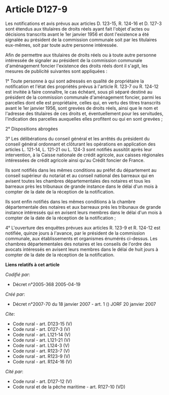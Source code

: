 # Article D127-9

Les notifications et avis prévus aux articles D. 123-15, R. 124-16 et D. 127-3 sont étendus aux titulaires de droits réels
ayant fait l'objet d'actes ou décisions transcrits avant le 1er janvier 1956 et dont l'existence a été signalée au président
de la commission communale soit par les titulaires eux-mêmes, soit par toute autre personne intéressée. 

Afin de permettre aux titulaires de droits réels ou à toute autre personne intéressée de signaler au président de la
commission communale d'aménagement foncier l'existence des droits réels dont il s'agit, les mesures de publicité suivantes
sont appliquées : 

1° Toute personne à qui sont adressés en qualité de propriétaire la notification et l'état des propriétés prévus à l'article
R. 123-7 ou R. 124-12 est invitée à faire connaître, le cas échéant, sous pli séparé destiné au président de la commission
communale d'aménagement foncier, parmi les parcelles dont elle est propriétaire, celles qui, en vertu des titres transcrits
avant le 1er janvier 1956, sont grevées de droits réels, ainsi que le nom et l'adresse des titulaires de ces droits et,
éventuellement pour les servitudes, l'indication des parcelles auxquelles elles profitent ou qui en sont grevées ; 

2° Dispositions abrogées 

3° Les délibérations du conseil général et les arrêtés du président du conseil général ordonnant et clôturant les opérations
en application des articles L. 121-14, L. 121-21 ou L. 124-3 sont notifiés aussitôt après leur intervention, à la Caisse
nationale de crédit agricole, aux caisses régionales intéressées de crédit agricole ainsi qu'au Crédit foncier de France. 

Ils sont notifiés dans les mêmes conditions au préfet du département au conseil supérieur du notariat et au conseil national
des barreaux qui en avisent toutes les chambres départementales des notaires et tous les barreaux près les tribunaux de
grande instance dans le délai d'un mois à compter de la date de la réception de la notification. 

Ils sont enfin notifiés dans les mêmes conditions à la chambre départementale des notaires et aux barreaux près les tribunaux
de grande instance intéressés qui en avisent leurs membres dans le délai d'un mois à compter de la date de la réception de la
notification ; 

4° L'ouverture des enquêtes prévues aux articles R. 123-9 et R. 124-12 est notifiée, quinze jours à l'avance, par le
président de la commission communale, aux établissements et organismes énumérés ci-dessus. Les chambres départementales des
notaires et les conseils de l'ordre des avocats intéressés en avisent leurs membres dans le délai de huit jours à compter de
la date de la réception de la notification.

**Liens relatifs à cet article**

_Codifié par_:

  - Décret n°2005-368 2005-04-19

_Créé par_:

  - Décret n°2007-70 du 18 janvier 2007 - art. 1 () JORF 20 janvier 2007

_Cite_:

  - Code rural - art. D123-15 (V)
  - Code rural - art. D127-3 (V)
  - Code rural - art. L121-14 (V)
  - Code rural - art. L121-21 (V)
  - Code rural - art. L124-3 (V)
  - Code rural - art. R123-7 (V)
  - Code rural - art. R123-9 (V)
  - Code rural - art. R124-16 (V)

_Cité par_:

  - Code rural - art. D127-12 (V)
  - Code rural et de la pêche maritime - art. R127-10 (VD)
